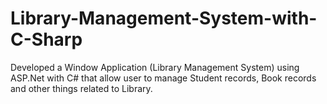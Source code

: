 # Library-Management-System-with-C-Sharp

Developed a Window Application (Library Management System) using ASP.Net with C# that allow user to manage Student records, Book records and other things related to Library.
